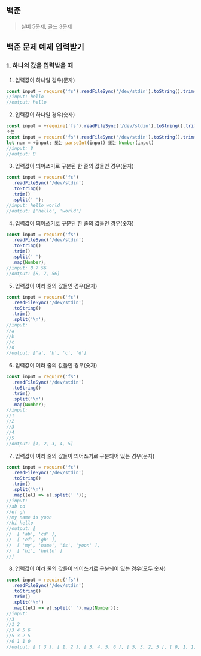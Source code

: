 ## 백준

> 실버 5문제, 골드 3문제

## 백준 문제 예제 입력받기

### 1. 하나의 값을 입력받을 때

1. 입력값이 하나일 경우(문자)

```ts
const input = require('fs').readFileSync('/dev/stdin').toString().trim();
//input: hello
//output: hello
```

2. 입력값이 하나일 경우(숫자)

```ts
const input = +require('fs').readFileSync('/dev/stdin').toString().trim();
또는
const input = require('fs').readFileSync('/dev/stdin').toString().trim();
let num = +input; 또는 parseInt(input) 또는 Number(input)
//input: 8
//output: 8
```

3. 입력값이 띄어쓰기로 구분된 한 줄의 값들인 경우(문자)

```ts
const input = require('fs')
  .readFileSync('/dev/stdin')
  .toString()
  .trim()
  .split(' ');
//input: hello world
//output: ['hello', 'world']
```

4. 입력값이 띄어쓰기로 구분된 한 줄의 값들인 경우(숫자)

```ts
const input = require('fs')
  .readFileSync('/dev/stdin')
  .toString()
  .trim()
  .split(' ')
  .map(Number);
//input: 8 7 56
//output: [8, 7, 56]
```

5. 입력값이 여러 줄의 값들인 경우(문자)

```ts
const input = require('fs')
  .readFileSync('/dev/stdin')
  .toString()
  .trim()
  .split('\n');
//input:
//a
//b
//c
//d
//output: ['a', 'b', 'c', 'd']
```

6. 입력값이 여러 줄의 값들인 경우(숫자)

```ts
const input = require('fs')
  .readFileSync('/dev/stdin')
  .toString()
  .trim()
  .split('\n')
  .map(Number);
//input:
//1
//2
//3
//4
//5
//output: [1, 2, 3, 4, 5]
```

7. 입력값이 여러 줄의 값들이 띄어쓰기로 구분되어 있는 경우(문자)

```ts
const input = require('fs')
  .readFileSync('/dev/stdin')
  .toString()
  .trim()
  .split('\n')
  .map((el) => el.split(' '));
//input:
//ab cd
//ef gh
//my name is yoon
//hi hello
//output: [
//  [ 'ab', 'cd' ],
//  [ 'ef', 'gh' ],
//  [ 'my', 'name', 'is', 'yoon' ],
//  [ 'hi', 'hello' ]
//]
```

8. 입력값이 여러 줄의 값들이 띄어쓰기로 구분되어 있는 경우(모두 숫자)

```ts
const input = require('fs')
  .readFileSync('/dev/stdin')
  .toString()
  .trim()
  .split('\n')
  .map((el) => el.split(' ').map(Number));
//input:
//3
//1 2
//3 4 5 6
//5 3 2 5
//0 1 1 0
//output: [ [ 3 ], [ 1, 2 ], [ 3, 4, 5, 6 ], [ 5, 3, 2, 5 ], [ 0, 1, 1, 0 ] ]
```
